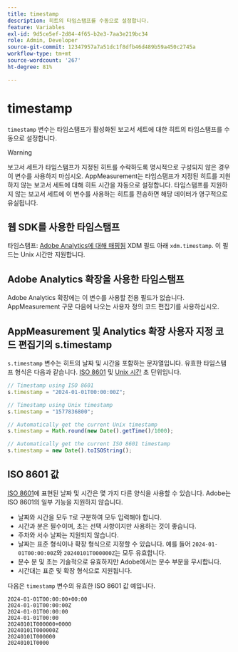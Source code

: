 ```yaml
---
title: timestamp
description: 히트의 타임스탬프를 수동으로 설정합니다.
feature: Variables
exl-id: 9d5ce5ef-2d84-4f65-b2e3-7aa3e219bc34
role: Admin, Developer
source-git-commit: 12347957a7a51dc1f8dfb46d489b59a450c2745a
workflow-type: tm+mt
source-wordcount: '267'
ht-degree: 81%

---
```


# timestamp

`timestamp` 변수는 타임스탬프가 활성화된 보고서 세트에 대한 히트의 타임스탬프를 수동으로 설정합니다.

>[!WARNING]
>
>보고서 세트가 타임스탬프가 지정된 히트를 수락하도록 명시적으로 구성되지 않은 경우 이 변수를 사용하지 마십시오. AppMeasurement는 타임스탬프가 지정된 히트를 지원하지 않는 보고서 세트에 대해 히트 시간을 자동으로 설정합니다. 타임스탬프를 지원하지 않는 보고서 세트에 이 변수를 사용하는 히트를 전송하면 해당 데이터가 영구적으로 유실됩니다.

## 웹 SDK를 사용한 타임스탬프

타임스탬프: [Adobe Analytics에 대해 매핑됨](https://experienceleague.adobe.com/docs/analytics/implementation/aep-edge/xdm-var-mapping.html) XDM 필드 아래 `xdm.timestamp`. 이 필드는 Unix 시간만 지원합니다.

## Adobe Analytics 확장을 사용한 타임스탬프

Adobe Analytics 확장에는 이 변수를 사용할 전용 필드가 없습니다. AppMeasurement 구문 다음에 나오는 사용자 정의 코드 편집기를 사용하십시오.

## AppMeasurement 및 Analytics 확장 사용자 지정 코드 편집기의 s.timestamp

`s.timestamp` 변수는 히트의 날짜 및 시간을 포함하는 문자열입니다. 유효한 타임스탬프 형식은 다음과 같습니다. [ISO 8601](https://en.wikipedia.org/wiki/ISO_8601) 및 [Unix 시간](https://en.wikipedia.org/wiki/Unix_time) 초 단위입니다.

```js
// Timestamp using ISO 8601
s.timestamp = "2024-01-01T00:00:00Z";

// Timestamp using Unix timestamp
s.timestamp = "1577836800";

// Automatically get the current Unix timestamp
s.timestamp = Math.round(new Date().getTime()/1000);

// Automatically get the current ISO 8601 timestamp
s.timestamp = new Date().toISOString();
```

## ISO 8601 값

[ISO 8601](https://en.wikipedia.org/wiki/ISO_8601)에 표현된 날짜 및 시간은 몇 가지 다른 양식을 사용할 수 있습니다. Adobe는 ISO 8601의 일부 기능을 지원하지 않습니다.

* 날짜와 시간을 모두 `T`로 구분하여 모두 입력해야 합니다.
* 시간과 분은 필수이며, 초는 선택 사항이지만 사용하는 것이 좋습니다.
* 주차와 서수 날짜는 지원되지 않습니다.
* 날짜는 표준 형식이나 확장 형식으로 지정할 수 있습니다. 예를 들어 `2024-01-01T00:00:00Z`와 `20240101T000000Z`는 모두 유효합니다.
* 분수 분 및 초는 기술적으로 유효하지만 Adobe에서는 분수 부분을 무시합니다.
* 시간대는 표준 및 확장 형식으로 지원됩니다.

다음은 `timestamp` 변수의 유효한 ISO 8601 값 예입니다.

```text
2024-01-01T00:00:00+00:00
2024-01-01T00:00:00Z
2024-01-01T00:00:00
2024-01-01T00:00
20240101T000000+0000
20240101T000000Z
20240101T000000
20240101T0000
```
